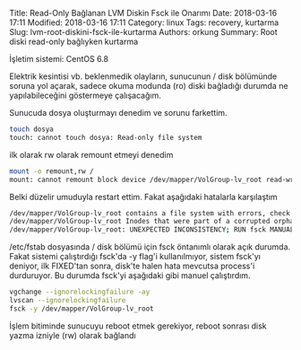 Title: Read-Only Bağlanan LVM Diskin Fsck ile Onarımı
Date: 2018-03-16 17:11
Modified: 2018-03-16 17:11
Category: linux
Tags: recovery, kurtarma
Slug: lvm-root-diskini-fsck-ile-kurtarma
Authors: orkung
Summary: Root diski read-only bağlıyken kurtarma

İşletim sistemi: CentOS 6.8

Elektrik kesintisi vb. beklenmedik olayların, sunucunun / disk bölümünde soruna
yol açarak, sadece okuma modunda (ro) diski bağladığı durumda ne yapılabileceğini
göstermeye çalışacağım.

Sunucuda dosya oluşturmayı denedim ve sorunu farkettim.

```bash
touch dosya
touch: cannot touch dosya: Read-only file system
```

ilk olarak rw olarak remount etmeyi denedim
```bash
mount -o remount,rw /
mount: cannot remount block device /dev/mapper/VolGroup-lv_root read-write, is write-protected
```
Belki düzelir umuduyla restart ettim. Fakat aşağıdaki hatalarla karşılaştım
```bash
/dev/mapper/VolGroup-lv_root contains a file system with errors, check forced.
/dev/mapper/VolGroup-lv_root Inodes that were part of a corrupted orphan linked list found.
/dev/mapper/VolGroup-lv_root: UNEXPECTED INCONSISTENCY; RUN fsck MANUALLY
```
/etc/fstab dosyasında / disk bölümü için fsck öntanımlı olarak açık durumda.
Fakat sistemi çalıştırdığı fsck'da -y flag'i kullanılmıyor, sistem fsck'yı
deniyor, ilk FIXED'tan sonra, disk'te halen hata mevcutsa process'i durduruyor.
Bu durumda fsck'yi aşağıdaki gibi manuel çalıştırdım.
```bash
vgchange --ignorelockingfailure -ay
lvscan --ignorelockingfailure
fsck -y /dev/mapper/VolGroup-lv_root
```
İşlem bitiminde sunucuyu reboot etmek gerekiyor, reboot sonrası disk yazma
izniyle (rw) olarak bağlandı
